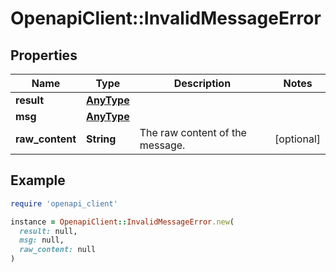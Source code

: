 # OpenapiClient::InvalidMessageError

## Properties

| Name | Type | Description | Notes |
| ---- | ---- | ----------- | ----- |
| **result** | [**AnyType**](.md) |  |  |
| **msg** | [**AnyType**](.md) |  |  |
| **raw_content** | **String** | The raw content of the message.  | [optional] |

## Example

```ruby
require 'openapi_client'

instance = OpenapiClient::InvalidMessageError.new(
  result: null,
  msg: null,
  raw_content: null
)
```


